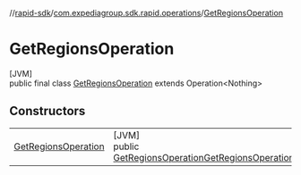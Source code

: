 //[rapid-sdk](../../../index.md)/[com.expediagroup.sdk.rapid.operations](../index.md)/[GetRegionsOperation](index.md)

# GetRegionsOperation

[JVM]\
public final class [GetRegionsOperation](index.md) extends Operation&lt;Nothing&gt;

## Constructors

| | |
|---|---|
| [GetRegionsOperation](-get-regions-operation.md) | [JVM]<br>public [GetRegionsOperation](index.md)[GetRegionsOperation](-get-regions-operation.md)([GetRegionsOperationParams](../-get-regions-operation-params/index.md)params) |
